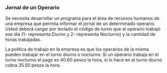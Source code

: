 ### Jornal de un Operario
Se necesita desarrollar un programa para el área de recursos humanos de una empresa que permita informar el jornal de un determinado operario. Usted deberá cargar por teclado el código de turno que el operario trabajó ese día (1- representa Diurno y 2- representa Nocturno) y la cantidad de horas trabajadas.

La política de trabajo en la empresa es que los operarios de la misma pueden trabajar en el turno diurno o nocturno. Si un operario trabaja en el turno nocturno el pago es 40.60 pesos la hora, si lo hace en el turno diurno cobra 35.50 pesos la hora.